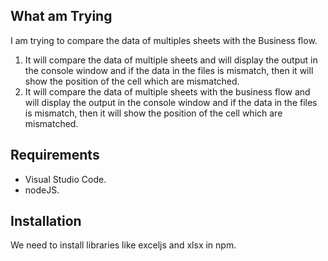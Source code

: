 ## What am Trying ##
I am trying to compare the data of multiples sheets with the Business flow.
1. It will compare the data of multiple sheets and will display the output in the console window and if the data in the files is mismatch, then it will show the position of the cell which are mismatched. 
2. It will compare the data of multiple sheets with the business flow and will display the output in the console window and if the data in the files is mismatch, then it will show the position of the cell which are mismatched.  
 
## Requirements ##
- Visual Studio Code.
- nodeJS.

## Installation ##

We need to install libraries like exceljs and xlsx in npm.


